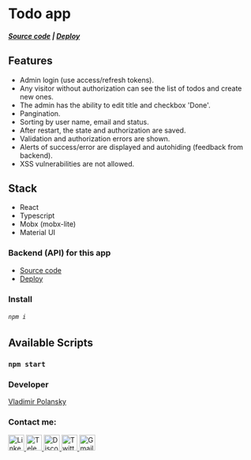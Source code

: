 # Todo app
##### [Source code](https://github.com/vovoka-path/todo-app) | [Deploy](https://todo-app-beegee.vercel.app)

## Features

- Admin login (use access/refresh tokens).
- Any visitor without authorization can see the list of todos and create new ones.
- The admin has the ability to edit title and checkbox 'Done'.
- Pangination.
- Sorting by user name, email and status.
- After restart, the state and authorization are saved.
- Validation and authorization errors are shown. 
- Alerts of success/error are displayed and autohiding (feedback from backend).
- XSS vulnerabilities are not allowed.


## Stack

- React
- Typescript
- Mobx (mobx-lite)
- Material UI

### Backend (API) for this app

- [Source code](https://github.com/vovoka-path/todo-app-api)
- [Deploy](https://todo-app-api-production.up.railway.app/)

### Install

###### `npm i`

## Available Scripts

### `npm start`

### Developer

[Vladimir Polansky](https://vovoka.space)

### Contact me:

<p align="left">
  <a href="https://www.linkedin.com/in/areawed">
    <img alt="LinkedIn" src="https://img.shields.io/badge/LinkedIn-blue?style=for-the-badge&color=f0f6fc&logo=linkedin&logoColor=0A66C2" height="32" />
  </a>
  <a href="https://t.me/vovoka">
    <img alt="Telegram" src="https://img.shields.io/badge/Telegram-blue?style=for-the-badge&color=f0f6fc&logo=telegram&logoColor=26A5E4&s" height="32" />
  </a>
  <a href="https://discordapp.com/users/919948615399665675/">
    <img alt="Discord" src="https://img.shields.io/badge/Discord-blue?style=for-the-badge&color=f0f6fc&logo=discord&logoColor=5865F2" height="32" />
  </a>
  <a href="https://twitter.com/HocWmVhqQoDVK9m">
    <img alt="Twitter" src="https://img.shields.io/badge/Twitter-blue?style=for-the-badge&color=f0f6fc&logo=twitter&logoColor=1DA1F2" height="32" />
  </a>
  <a href="mailto:vovoka.path@gmail.com">
    <img alt="Gmail" src="https://img.shields.io/badge/Gmail-blue?style=for-the-badge&color=f0f6fc&logo=gmail&logoColor=EA4335" height="32" />
  </a>
</p>